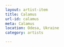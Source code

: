 ```yaml
---
layout: artist-item
title: Calamus
url-id: calamus
meta: Calamus
location: Odesa, Ukraine
category: artists

---
```



